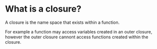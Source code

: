 # What is a closure?

A closure is the name space that exists within a function.

For example a function may access variables created in an outer closure, however the outer closure cannont access functions created within the closure.